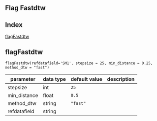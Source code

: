 ## Flag Fastdtw


## Index
[flagFastdtw](#flagFastdtw)

## flagFastdtw

```                            
flagFastdtw(refdatafield='SM1', stepsize = 25, min_distance = 0.25, method_dtw = "fast")
``` 


| parameter             | data type                                                     | default value | description                                                                                                                                                |
|-----------------------|---------------------------------------------------------------|---------------|------------------------------------------------------------------------------------------------------------------------------------------------------------|
| stepsize              |  int                                                          | `25`          |                                              |
| min_distance          | float                                                         | `0.5`         |                                      |
| method_dtw            | string                                                        | `"fast"`      |                                                           |
| refdatafield          | string                                                        |               |                                             |


